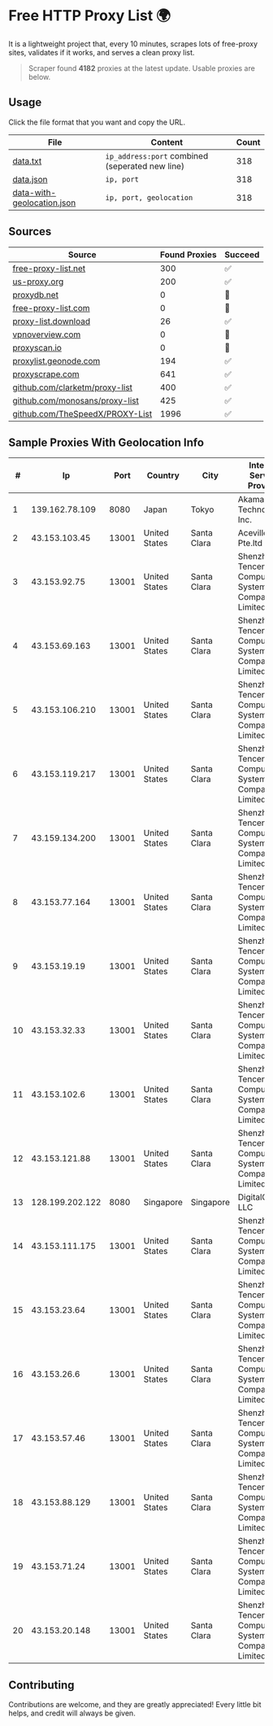 
# Free HTTP Proxy List 🌍

It is a lightweight project that, every 10 minutes, scrapes lots of free-proxy sites, validates if it works, and serves a clean proxy list.


> Scraper found **4182** proxies at the latest update. Usable proxies are below.

## Usage

Click the file format that you want and copy the URL.


|File|Content|Count|
|----|-------|-----|
|[data.txt](https://raw.githubusercontent.com/themiralay/Proxy-List-World/master/data.txt)|`ip_address:port` combined (seperated new line)|318|
|[data.json](https://raw.githubusercontent.com/themiralay/Proxy-List-World/master/data.json)|`ip, port`|318|
|[data-with-geolocation.json](https://raw.githubusercontent.com/themiralay/Proxy-List-World/master/data-with-geolocation.json)|`ip, port, geolocation`|318|

## Sources

|Source|Found Proxies|Succeed|
|------|-------------|-------|
|[free-proxy-list.net](https://free-proxy-list.net)|300|✅|
|[us-proxy.org](https://www.us-proxy.org)|200|✅|
|[proxydb.net](http://proxydb.net)|0|🚫|
|[free-proxy-list.com](https://free-proxy-list.com/?page=&port=&type%5B%5D=http&type%5B%5D=https&up_time=0&search=Search)|0|🚫|
|[proxy-list.download](https://www.proxy-list.download/HTTP)|26|✅|
|[vpnoverview.com](https://vpnoverview.com/privacy/anonymous-browsing/free-proxy-servers)|0|🚫|
|[proxyscan.io](https://www.proxyscan.io)|0|🚫|
|[proxylist.geonode.com](https://proxylist.geonode.com/api/proxy-list?limit=300&page=1&sort_by=lastChecked&sort_type=desc&protocols=http,https)|194|✅|
|[proxyscrape.com](https://api.proxyscrape.com/v2/?request=displayproxies&protocol=http&timeout=10000&country=all&ssl=all&anonymity=all)|641|✅|
|[github.com/clarketm/proxy-list](https://raw.githubusercontent.com/clarketm/proxy-list/master/proxy-list-raw.txt)|400|✅|
|[github.com/monosans/proxy-list](https://raw.githubusercontent.com/monosans/proxy-list/main/proxies/http.txt)|425|✅|
|[github.com/TheSpeedX/PROXY-List](https://raw.githubusercontent.com/TheSpeedX/PROXY-List/master/http.txt)|1996|✅|


## Sample Proxies With Geolocation Info

|#|Ip|Port|Country|City|Internet Service Provider|
|-|--|----|-------|----|-------------------------|
|1|139.162.78.109|8080|Japan|Tokyo|Akamai Technologies, Inc.|
|2|43.153.103.45|13001|United States|Santa Clara|Aceville Pte.ltd|
|3|43.153.92.75|13001|United States|Santa Clara|Shenzhen Tencent Computer Systems Company Limited|
|4|43.153.69.163|13001|United States|Santa Clara|Shenzhen Tencent Computer Systems Company Limited|
|5|43.153.106.210|13001|United States|Santa Clara|Shenzhen Tencent Computer Systems Company Limited|
|6|43.153.119.217|13001|United States|Santa Clara|Shenzhen Tencent Computer Systems Company Limited|
|7|43.159.134.200|13001|United States|Santa Clara|Shenzhen Tencent Computer Systems Company Limited|
|8|43.153.77.164|13001|United States|Santa Clara|Shenzhen Tencent Computer Systems Company Limited|
|9|43.153.19.19|13001|United States|Santa Clara|Shenzhen Tencent Computer Systems Company Limited|
|10|43.153.32.33|13001|United States|Santa Clara|Shenzhen Tencent Computer Systems Company Limited|
|11|43.153.102.6|13001|United States|Santa Clara|Shenzhen Tencent Computer Systems Company Limited|
|12|43.153.121.88|13001|United States|Santa Clara|Shenzhen Tencent Computer Systems Company Limited|
|13|128.199.202.122|8080|Singapore|Singapore|DigitalOcean, LLC|
|14|43.153.111.175|13001|United States|Santa Clara|Shenzhen Tencent Computer Systems Company Limited|
|15|43.153.23.64|13001|United States|Santa Clara|Shenzhen Tencent Computer Systems Company Limited|
|16|43.153.26.6|13001|United States|Santa Clara|Shenzhen Tencent Computer Systems Company Limited|
|17|43.153.57.46|13001|United States|Santa Clara|Shenzhen Tencent Computer Systems Company Limited|
|18|43.153.88.129|13001|United States|Santa Clara|Shenzhen Tencent Computer Systems Company Limited|
|19|43.153.71.24|13001|United States|Santa Clara|Shenzhen Tencent Computer Systems Company Limited|
|20|43.153.20.148|13001|United States|Santa Clara|Shenzhen Tencent Computer Systems Company Limited|



## Contributing

Contributions are welcome, and they are greatly appreciated! Every
little bit helps, and credit will always be given.

